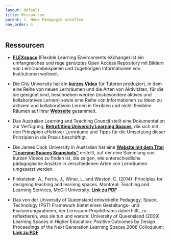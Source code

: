 ```yaml
---
layout: default
title: Ressourcen
parent: 1. Neue Pädagogik schaffen
nav_order: 4
---
```


## Ressourcen

-   **[FLEXspace](http://flexspace.org/)** (Flexible Learning Environments eXchange) ist ein umfangreiches und rege genutztes Open Access Repository mit Bildern von Lernraumbeispielen und zugehörigen Informationen von Institutionen weltweit.

-   Die City University hat ein **[kurzes Video](http://www.youtube.com/watch?v=sAVtiuHCfCM)** für Tutoren produziert, in dem eine Reihe von neuen Lernräumen und die Arten von Aktivitäten, für die sie geeignet sind, beschrieben werden (insbesondere aktives
    und kollaboratives Lernen) sowie eine Reihe von Informationen zu Ideen zu aktivem und
    kollaborativem Lernen in flexiblen und nicht-flexiblen Räumen auf ihrer **[Webseite](https://www.city.ac.uk/about/vision-and-strategy/academic-excellence/education/collaborative-learning)** gesammelt.

-   Das Australian Learning and Teaching Council stellt eine Dokumentation zur Verfügung,
    **[Retrofitting University Learning Spaces](http://learnline.cdu.edu.au/commonunits/documents/Retrofitting%20University%20Learning%20Spaces.pdf)**, die sich mit den Prinzipien effektiver Lernräume und Tipps für die Umsetzung dieser Prinzipien
    in die Praxis beschäftigt.

-   Die James Cook University in Australien hat eine **[Website mit dem
    Titel "Learning Spaces Snapshots"](https://sites.google.com/site/jculearningspaces/home)** erstellt, auf der eine Sammlung
    von kurzen Videos zu finden ist, die zeigen, wie unterschiedliche
    pädagogische Ansätze in verschiedenen Arten von Lernräumen umgesetzt
    werden.

-   Finkelstein, A., Ferris, J., Winer, L. and Weston, C. (2014).
    Principles for designing teaching and learning spaces. Montreal:
    Teaching and Learning Services, McGill University. **[Link zu PDF](http://www.mcgill.ca/tls/files/tls/principles_for_the_design_of_teaching_and_learning_spaces_2014_f.pdf)**

-   Das von der University of Queensland entwickelte Pedagogy, Space,
    Technology (PST) Framework bietet einen Gestaltungs- und
    Evaluierungsrahmen, der Lernraum-Projektteams dabei hilft, zu
    reflektieren, was sie tun und warum: University of Queensland (2009)
    Learning Spaces in Higher Education: Positive Outcomes by Design.
    Proceedings of the Next Generation Learning Spaces 2008 Colloquium: **[Link zu PDF](https://static1.squarespace.com/static/55d3f590e4b0d60074069c3d/t/5cca4874c830253749556752/1556760973074/UQ+Next+Generation+Book.pdf)**
